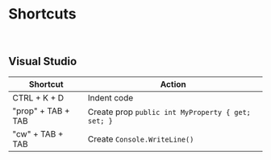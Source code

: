
<h1>Shortcuts</h1>
<br/>
<h2>Visual Studio</h2>
<table>
    <thead>
        <th>Shortcut</th>
        <th>Action</th>
    </thead>
    <tr>
        <td>CTRL + K + D</td>
        <td>Indent code</td>
    </tr>
    <tr>
        <td>"prop" + TAB + TAB</td>
        <td>Create prop <code>public int MyProperty { get; set; }</code></td>
    </tr>
    <tr>
        <td>"cw" + TAB + TAB</td>
        <td>Create <code>Console.WriteLine()</code></td>
    </tr>
</table>